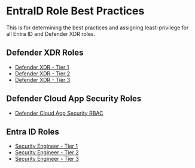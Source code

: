 # EntraID Role Best Practices
This is for determining the best practices and assigning least-privilege for all Entra ID and Defender XDR roles.


## Defender XDR Roles
* [Defender XDR - Tier 1](https://github.com/CHAS-Health/EntraID-Role-Best-Practices/blob/18365b5eafc749b4dcb5ba9a9e3a680461920714/Defender%20XDR%20RBAC%20-%20Tier%201.md)
* [Defender XDR - Tier 2](https://github.com/CHAS-Health/EntraID-Role-Best-Practices/blob/18365b5eafc749b4dcb5ba9a9e3a680461920714/Defender%20XDR%20RBAC%20-%20Tier%202.md)
* [Defender XDR - Tier 3]()

## Defender Cloud App Security Roles
* [Defender Cloud App Security RBAC](https://github.com/CHAS-Health/EntraID-Role-Best-Practices/blob/f982994eb5ade5155249304148a0dcc199288ada/Defender%20Cloud%20App%20Security%20RBAC.md)

## Entra ID Roles
* [Security Engineer - Tier 1](https://github.com/CHAS-Health/EntraID-Role-Best-Practices/blob/e20dcf7b0eee8d6b48dc0704cc92dcfb005807cb/Security%20Engineer%20-%20Tier%201.md#)
* [Security Engineer - Tier 2](https://github.com/CHAS-Health/EntraID-Role-Best-Practices/blob/b7603e777eefb4983bcd673156e51f0c0e493c45/Security%20Engineer%20-%20Tier%202.md)
* [Security Engineer - Tier 3](https://github.com/CHAS-Health/EntraID-Role-Best-Practices/blob/a8d4d32b1a1912a21fe3026c7cdfa2f666c4f235/Security%20Engineer%20-%20Tier%203.md)
